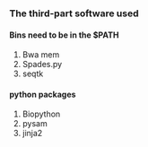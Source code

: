 ### The third-part software used
#### Bins need to be in the $PATH
1. Bwa mem
2. Spades.py
3. seqtk

#### python packages
1. Biopython
2. pysam
3. jinja2

